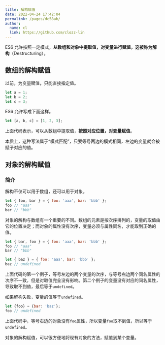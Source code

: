 ```yaml
---
title: 解构赋值
date: 2022-04-24 17:42:04
permalink: /pages/dc58ab/
author: 
  name: cl
  link: https://github.com/clozz-lin
---
```


ES6 允许按照一定模式，**从数组和对象中提取值，对变量进行赋值，这被称为解构**（Destructuring）。
## 数组的解构赋值

以前，为变量赋值，只能直接指定值。

```javascript
let a = 1;
let b = 2;
let c = 3;
```
<!-- more -->
ES6 允许写成下面这样。

```javascript
let [a, b, c] = [1, 2, 3];
```

上面代码表示，可以从数组中提取值，**按照对应位置，对变量赋值**。

本质上，这种写法属于“模式匹配”，只要等号两边的模式相同，左边的变量就会被赋予对应的值。

## 对象的解构赋值

### 简介

解构不仅可以用于数组，还可以用于对象。

```javascript
let { foo, bar } = { foo: 'aaa', bar: 'bbb' };
foo // "aaa"
bar // "bbb"
```

对象的解构与数组有一个重要的不同。数组的元素是按次序排列的，变量的取值由它的位置决定；而对象的属性没有次序，变量必须与属性同名，才能取到正确的值。

```javascript
let { bar, foo } = { foo: 'aaa', bar: 'bbb' };
foo // "aaa"
bar // "bbb"

let { baz } = { foo: 'aaa', bar: 'bbb' };
baz // undefined
```

上面代码的第一个例子，等号左边的两个变量的次序，与等号右边两个同名属性的次序不一致，但是对取值完全没有影响。第二个例子的变量没有对应的同名属性，导致取不到值，最后等于`undefined`。

如果解构失败，变量的值等于`undefined`。

```javascript
let {foo} = {bar: 'baz'};
foo // undefined
```

上面代码中，等号右边的对象没有`foo`属性，所以变量`foo`取不到值，所以等于`undefined`。

对象的解构赋值，可以很方便地将现有对象的方法，赋值到某个变量。